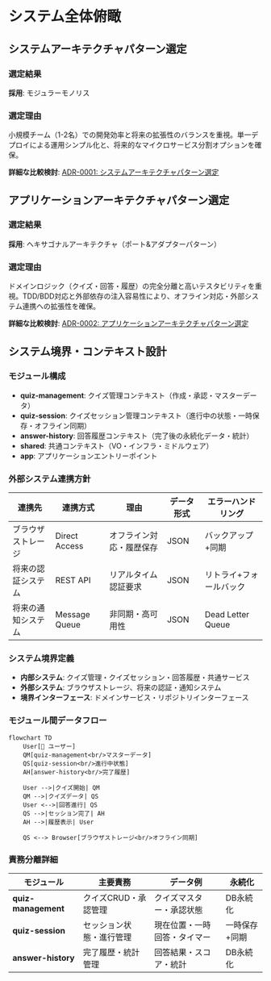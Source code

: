 # システム全体俯瞰

## システムアーキテクチャパターン選定

### 選定結果
**採用**: モジュラーモノリス

### 選定理由
小規模チーム（1-2名）での開発効率と将来の拡張性のバランスを重視。単一デプロイによる運用シンプル化と、将来的なマイクロサービス分割オプションを確保。

**詳細な比較検討**: [ADR-0001: システムアーキテクチャパターン選定](adr/0001-architecture-pattern.md)

## アプリケーションアーキテクチャパターン選定

### 選定結果
**採用**: ヘキサゴナルアーキテクチャ（ポート&アダプターパターン）

### 選定理由
ドメインロジック（クイズ・回答・履歴）の完全分離と高いテスタビリティを重視。TDD/BDD対応と外部依存の注入容易性により、オフライン対応・外部システム連携への拡張性を確保。

**詳細な比較検討**: [ADR-0002: アプリケーションアーキテクチャパターン選定](adr/0002-application-architecture.md)

## システム境界・コンテキスト設計

### モジュール構成

- **quiz-management**: クイズ管理コンテキスト（作成・承認・マスターデータ）
- **quiz-session**: クイズセッション管理コンテキスト（進行中の状態・一時保存・オフライン同期）
- **answer-history**: 回答履歴コンテキスト（完了後の永続化データ・統計）
- **shared**: 共通コンテキスト（VO・インフラ・ミドルウェア）
- **app**: アプリケーションエントリーポイント

### 外部システム連携方針

| 連携先 | 連携方式 | 理由 | データ形式 | エラーハンドリング |
|--------|----------|------|------------|-------------------|
| ブラウザストレージ | Direct Access | オフライン対応・履歴保存 | JSON | バックアップ+同期 |
| 将来の認証システム | REST API | リアルタイム認証要求 | JSON | リトライ+フォールバック |
| 将来の通知システム | Message Queue | 非同期・高可用性 | JSON | Dead Letter Queue |

### システム境界定義
- **内部システム**: クイズ管理・クイズセッション・回答履歴・共通サービス
- **外部システム**: ブラウザストレージ、将来の認証・通知システム
- **境界インターフェース**: ドメインサービス・リポジトリインターフェース

### モジュール間データフロー

```mermaid
flowchart TD
    User[👤 ユーザー] 
    QM[quiz-management<br/>マスターデータ]
    QS[quiz-session<br/>進行中状態]
    AH[answer-history<br/>完了履歴]
    
    User -->|クイズ開始| QM
    QM -->|クイズデータ| QS
    User <-->|回答進行| QS
    QS -->|セッション完了| AH
    AH -->|履歴表示| User
    
    QS <--> Browser[ブラウザストレージ<br/>オフライン同期]
```

### 責務分離詳細

| モジュール | 主要責務 | データ例 | 永続化 |
|-----------|----------|----------|--------|
| **quiz-management** | クイズCRUD・承認管理 | クイズマスター・承認状態 | DB永続化 |
| **quiz-session** | セッション状態・進行管理 | 現在位置・一時回答・タイマー | 一時保存+同期 |
| **answer-history** | 完了履歴・統計管理 | 回答結果・スコア・統計 | DB永続化 |